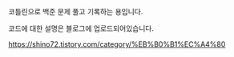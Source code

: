 코틀린으로 백준 문제 풀고 기록하는 용입니다.

코드에 대한 설명은 블로그에 업로드되어있습니다.

https://shino72.tistory.com/category/%EB%B0%B1%EC%A4%80
